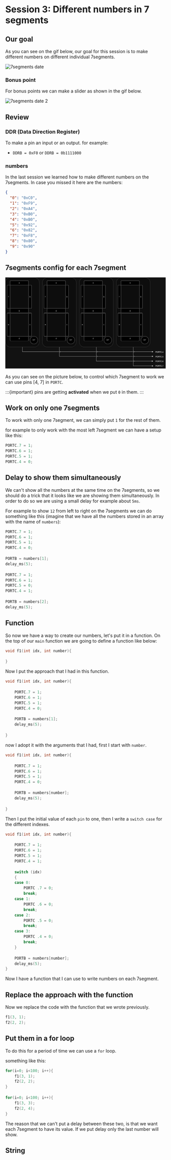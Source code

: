 # Session 3: Different numbers in 7 segments

## Our goal

As you can see on the gif below, our goal for this session
is to make different numbers on different individual 7segments.

![7segments date](figures/7segments_date.gif)

### Bonus point

For bonus points we can make a slider as shown in the
gif below.

![7segments date 2](figures/7segments_date_2.gif)

## Review

### DDR (Data Direction Register)

To make a pin an input or an output.
for example:

* `DDRB = 0xF0` or `DDRB = 0b1111000`

### numbers

In the last session we learned how to make different
numbers on the 7segments.
In case you missed it here are the numbers:

```json
{
  "0": "0xC0",
  "1": "0xF9",
  "2": "0xA4",
  "3": "0xB0",
  "4": "0xB0",
  "5": "0x92",
  "6": "0x82",
  "7": "0xF8",
  "8": "0x80",
  "9": "0x90"
}

```

## 7segments config for each 7segment

![ATmega32 7segments 4](figures/atmega32_7segments_4.jpg)

As you can see on the picture below, to control which
7segment to work we can use pins [4, 7] in `PORTC`.

:::{important}
pins are
getting **activated** when we put `0`
in them.
:::

## Work on only one 7segments

To work with only one 7segment, we can simply
put `1` for the rest of them.

for example to only work with the most left
7segment we can have a setup like this:

```c
PORTC.7 = 1;
PORTC.6 = 1;
PORTC.5 = 1;
PORTC.4 = 0;
```

## Delay to show them simultaneously

We can't show all the numbers at the same time on the
7segments, so we should do a trick that it looks like
we are showing them simultaneously.
In order to do so we are using a small delay
for example about `5ms`.

For example to show `12` from left to right on
the 7segments we can do something like this
(imagine that we have all the numbers stored in an
array with the name of `numbers`):

```c
PORTC.7 = 1;
PORTC.6 = 1;
PORTC.5 = 1;
PORTC.4 = 0;

PORTB = numbers[1];
delay_ms(5);

PORTC.7 = 1;
PORTC.6 = 1;
PORTC.5 = 0;
PORTC.4 = 1;

PORTB = numbers[2];
delay_ms(5);

```

## Function

So now we have a way to create our numbers, let's put
it in a function.
On the top of our `main` function we are going to define
a function like below:

```c
void f1(int idx, int number){

}
```

Now I put the approach that I had in this function.

```c
void f1(int idx, int number){

    PORTC.7 = 1;
    PORTC.6 = 1;
    PORTC.5 = 1;
    PORTC.4 = 0;

    PORTB = numbers[1];
    delay_ms(5);

}
```

now I adopt it with the arguments that I had,
first I start with `number`.

```c
void f1(int idx, int number){

    PORTC.7 = 1;
    PORTC.6 = 1;
    PORTC.5 = 1;
    PORTC.4 = 0;

    PORTB = numbers[number];
    delay_ms(5);

}
```

Then I put the initial value of each `pin` to one, then I
write a `switch case` for the different indexes.

```c
void f1(int idx, int number){

    PORTC.7 = 1;
    PORTC.6 = 1;
    PORTC.5 = 1;
    PORTC.4 = 1;
    
    switch (idx)
    {
    case 0:
        PORTC .7 = 0;
        break;
    case 1:
        PORTC .6 = 0;
        break;
    case 2:
        PORTC .5 = 0;
        break;
    case 3:
        PORTC .4 = 0;
        break;
    }

    PORTB = numbers[number];
    delay_ms(5);
}
```

Now I have a function that I can use to write numbers
on each 7segment.

## Replace the approach with the function

Now we replace the code with the function that we wrote
previously.


```c
f1(3, 1);
f2(2, 2);

```

## Put them in a for loop

To do this for a period of time we can use a `for` loop.

something like this:

```c
for(i=0; i<100; i++){
    f1(3, 1);
    f2(2, 2);
}

for(i=0; i<100; i++){
    f1(3, 3);
    f2(2, 4);
}
```


The reason that we can't put a delay between these two,
is that we want each 7segment to have its value.
If we put delay only the last number will show.

## String